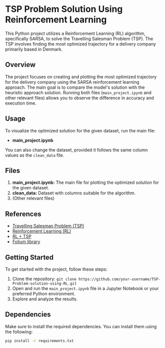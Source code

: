 # TSP Problem Solution Using Reinforcement Learning

This Python project utilizes a Reinforcement Learning (RL) algorithm, specifically SARSA, to solve the Travelling Salesman Problem (TSP). The TSP involves finding the most optimized trajectory for a delivery company primarily based in Denmark.

## Overview

The project focuses on creating and plotting the most optimized trajectory for the delivery company using the SARSA reinforcement learning approach. The main goal is to compare the model's solution with the heuristic approach solution. Running both files (`main_project.ipynb` and other relevant files) allows you to observe the difference in accuracy and execution time.

## Usage

To visualize the optimized solution for the given dataset, run the main file:

- **main_project.ipynb**

You can also change the dataset, provided it follows the same column values as the `clean_data` file.

## Files

1. **main_project.ipynb:** The main file for plotting the optimized solution for the given dataset.
2. **clean_data:** Dataset with columns suitable for the algorithm.
3. (Other relevant files)

## References

- [Travelling Salesman Problem (TSP)](https://en.wikipedia.org/wiki/Travelling_salesman_problem)
- [Reinforcement Learning (RL)](https://skymind.ai/wiki/deep-reinforcement-learning)
- [RL + TSP](https://towardsdatascience.com/reinforcement-learning-for-combinatorial-optimization-d1402e396e91)
- [Folium library](https://python-visualization.github.io/folium/)

## Getting Started

To get started with the project, follow these steps:

1. Clone the repository: `git clone https://github.com/your-username/TSP-Problem-solution-using-RL.git`
2. Open and run the `main_project.ipynb` file in a Jupyter Notebook or your preferred Python environment.
3. Explore and analyze the results.

## Dependencies

Make sure to install the required dependencies. You can install them using the following:

```bash
pip install -r requirements.txt
```
